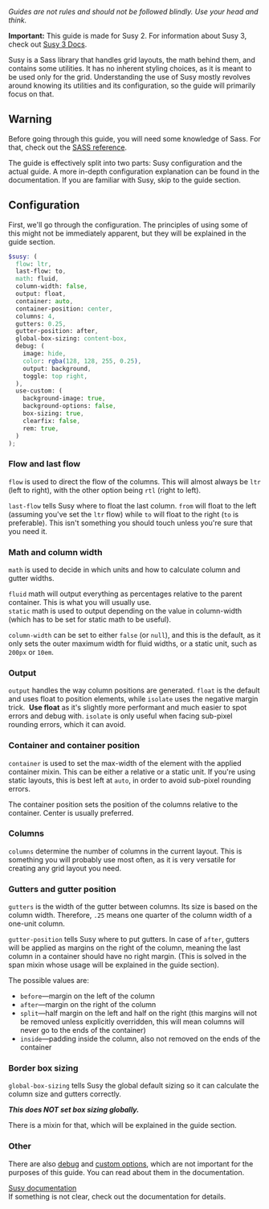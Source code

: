 *Guides are not rules and should not be followed blindly. Use your head and think.*

**Important:** This guide is made for Susy 2. For information about Susy 3, check out [Susy 3 Docs](http://oddbird.net/susy/docs/).

Susy is a Sass library that handles grid layouts, the math behind them, and contains some utilities. It has no inherent styling choices, as it is meant to be used only for the grid. Understanding the use of Susy mostly revolves around knowing its utilities and its configuration, so the guide will primarily focus on that.

## Warning

Before going through this guide, you will need some knowledge of Sass. For that, check out the [SASS reference](http://sass-lang.com/documentation/file.SASS_REFERENCE.html).

The guide is effectively split into two parts: Susy configuration and the actual guide. A more in-depth configuration explanation can be found in the documentation. If you are familiar with Susy, skip to the guide section.

## Configuration

First, we'll go through the configuration. The principles of using some of this might not be immediately apparent, but they will be explained in the guide section.

```scss
$susy: (
  flow: ltr,
  last-flow: to,
  math: fluid,
  column-width: false,
  output: float,
  container: auto,
  container-position: center,
  columns: 4,
  gutters: 0.25,
  gutter-position: after,
  global-box-sizing: content-box,
  debug: (
    image: hide,
    color: rgba(128, 128, 255, 0.25),
    output: background,
    toggle: top right,
  ),
  use-custom: (
    background-image: true,
    background-options: false,
    box-sizing: true,
    clearfix: false,
    rem: true,
  )
);
```

### Flow and last flow
`flow` is used to direct the flow of the columns. This will almost always be `ltr` (left to right), with the other option being `rtl` (right to left).

`last-flow` tells Susy where to float the last column. `from` will float to the left (assuming you've set the `ltr` flow) while `to` will float to the right (`to` is preferable). This isn't something you should touch unless you're sure that you need it.

### Math and column width
`math` is used to decide in which units and how to calculate column and gutter widths.

`fluid` math will output everything as percentages relative to the parent container. This is what you will usually use.  
`static` math is used to output depending on the value in column-width (which has to be set for static math to be useful).

`column-width` can be set to either `false` (or `null`), and this is the default, as it only sets the outer maximum width for fluid widths, or a static unit, such as `200px` or `10em`.

### Output
`output` handles the way column positions are generated. `float` is the default and uses float to position elements, while `isolate` uses the negative margin trick. 
**Use float** as it's slightly more performant and much easier to spot errors and debug with. `isolate` is only useful when facing sub-pixel rounding errors, which it can avoid.

### Container and container position
`container` is used to set the max-width of the element with the applied container mixin. This can be either a relative or a static unit. If you're using static layouts, this is best left at `auto`, in order to avoid sub-pixel rounding errors.

The container position sets the position of the columns relative to the container. Center is usually preferred.

### Columns
`columns` determine the number of columns in the current layout. This is something you will probably use most often, as it is very versatile for creating any grid layout you need.

### Gutters and gutter position
`gutters` is the width of the gutter between columns. Its size is based on the column width. Therefore, `.25` means one quarter of the column width of a one-unit column.

`gutter-position` tells Susy where to put gutters. In case of `after`, gutters will be applied as margins on the right of the column, meaning the last column in a container should have no right margin. (This is solved in the span mixin whose usage will be explained in the guide section).

The possible values are:

 * `before`—margin on the left of the column
 * `after`—margin on the right of the column
 * `split`—half margin on the left and half on the right (this margins will not be removed unless explicitly overridden, this will mean columns will never go to the ends of the container)
 * `inside`—padding inside the column, also not removed on the ends of the container

### Border box sizing
`global-box-sizing` tells Susy the global default sizing so it can calculate the column size and gutters correctly.

_**This does NOT set box sizing globally.**_

There is a mixin for that, which will be explained in the guide section.

### Other
There are also [debug](http://susy.readthedocs.io/settings/#debug) and [custom options](http://susy.readthedocs.io/settings/#custom-support), which are not important for the purposes of this guide. You can read about them in the documentation.

[Susy documentation](http://susy.readthedocs.io/)  
If something is not clear, check out the documentation for details.
